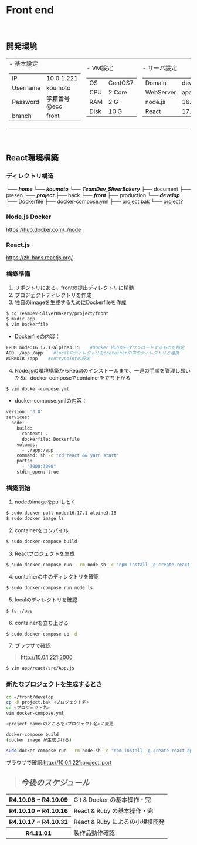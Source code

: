 # Front end

</br>

## 開発環境
<table rules="none" align="center">
	<td>
        <table rules="none" align="center">
- 基本設定
            <tr>
                <td>IP</td>
                <td>10.0.1.221</td>
            </tr>
            <tr>
                <td>Username</td>
                <td>koumoto</td>
            </tr>
            <tr>
                <td>Password</td>
                <td>学籍番号@ecc</td>
            </tr>
            <tr>
                <td>branch</td>
                <td>front</td>
            </tr>    
        </table>
    </td>
	<td>
        <table rules="none" align="center">
- VM設定
            <tr>
                <td>OS</td>
                <td>CentOS7</td>
            </tr>
            <tr>
                <td>CPU</td>
                <td>2 Core</td>
            </tr>
            <tr>
                <td>RAM</td>
                <td>2 G</td>
            </tr>
            <tr>
                <td>Disk</td>
                <td>10 G</td>
            </tr>
        </table>
    </td>
	<td>
        <table rules="none" align="center">
- サーバ設定
            <tr>
                <td>Domain</td>
                <td>devre.rinlink.jp</td>
            </tr>
            <tr>
                <td>WebServer</td>
                <td>apache</td>
            </tr>            
            <tr>
                <td>node.js</td>
                <td>16.17.1</td>
            </tr>
            <tr>
                <td>React</td>
                <td>17.0.2</td>
            </tr>  
        </table>
    </td>
</table>

</br>

## React環境構築
### ディレクトリ構造
└── ___home___
    └── ___koumoto___
        └── ___TeamDev_SliverBakery___
            ├── document
            ├── presen
            └── ___project___
                ├── back
                └── ___front___
                    ├── production 
                    └── ___develop___
                        ├── Dockerfile
                        ├── docker-compose.yml
                        ├── project.bak
                        └── project?

### Node.js Docker

https://hub.docker.com/_/node

### React.js

https://zh-hans.reactjs.org/

### 構築準備
1. リポジトリにある、frontの提出ディレクトリに移動
2. プロジェクトディレクトリを作成
3. 独自のimageを生成するためにDockerfileを作成
~~~bash
$ cd TeamDev-SliverBakery/project/front
$ mkdir app
$ vim Dockerfile
~~~
- Dockerfileの内容：
~~~bash
FROM node:16.17.1-alpine3.15    #Docker Hubからダウンロードするものを指定
ADD ./app /app    #localのディレクトリをcontainerの中のディレクトリと連携
WORKDIR /app    #entrypointの設定
~~~
4. Node.jsの環境構築からReactのインストールまで、一連の手順を管理し易いため、docker-composeでcontainerを立ち上がる
~~~bash
$ vim docker-compose.yml
~~~
- docker-compose.ymlの内容：
~~~bash
version: '3.8'
services:
  node:
    build:
      context: .
      dockerfile: Dockerfile
    volumes:
      - ./app:/app
    command: sh -c "cd react && yarn start"
    ports:
      - "3000:3000"
    stdin_open: true
~~~
### 構築開始
1. nodeのimageをpullしとく
~~~bash
$ sudo docker pull node:16.17.1-alpine3.15
$ sudo docker image ls
~~~
2. containerをコンパイル
~~~bash
$ sudo docker-compose build
~~~
3. Reactプロジェクトを生成
~~~bash
$ sudo docker-compose run --rm node sh -c "npm install -g create-react-app && create-react-app project1"
~~~
4. containerの中のディレクトリを確認
~~~bash
$ sudo docker-compose run node ls
~~~
5. localのディレクトリを確認
~~~bash
$ ls ./app
~~~
6. containerを立ち上げる
~~~bash
$ sudo docker-compose up -d
~~~
7. ブラウザで確認
>http://10.0.1.221:3000
~~~bash
$ vim app/react/src/App.js
~~~

### 新たなプロジェクトを生成するとき
~~~bash
cd ~/front/develop
cp -R project.bak <プロジェクト名>
cd <プロジェクト名>
vim docker-compose.yml

<project_name>のところを<プロジェクト名>に変更

docker-compose build
(docker image が生成される)

sudo docker-compose run --rm node sh -c "npm install -g create-react-app && create-react-app <プロジェクト名>"
~~~
ブラウザで確認:http://10.0.1.221:project_port

> ## _今後のスケジュール_
<table rules="none" align="center">
    <tbody>
        <tr>
            <th>R4.10.08 ~ R4.10.09</th>
            <td>Git & Docker の基本操作・完</td>
        </tr>
        <tr>
            <th>R4.10.10 ~ R4.10.16</th>
            <td>React & Ruby の基本操作・完</td>
        </tr>
        <tr>
            <th>R4.10.17 ~ R4.10.31</th>
            <td>React & Ruby によるの小規模開発</td>
        </tr>
        <tr>
            <th>R4.11.01</th>
            <td>製作品動作確認</td>
        </tr>
    </tbody>
</table>

